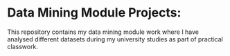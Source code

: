 # Data Mining Module Projects:
This repository contains my data mining module work where I have analysed different datasets during my university studies as part of practical classwork. 
